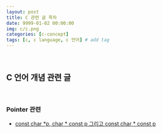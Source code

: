 ```yaml
---
layout: post
title: C 관련 글 목차
date: 9999-01-02 00:00:00
img: c/c.png
categories: [c-concept] 
tags: [c, c language, c 언어] # add tag
---
```


<br>

## **C 언어 개념 관련 글**

<br>

### **Pointer 관련**

- [const char *p, char * const p 그리고 const char * const p](https://gaussian37.github.io/c-concept-const_char_pointer/)
